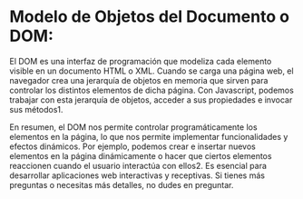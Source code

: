 # Modelo de Objetos del Documento o DOM:
El DOM es una interfaz de programación que modeliza cada elemento visible en un documento HTML o XML. Cuando se carga una página web, el navegador crea una jerarquía de objetos en memoria que sirven para controlar los distintos elementos de dicha página. Con Javascript, podemos trabajar con esta jerarquía de objetos, acceder a sus propiedades e invocar sus métodos1.

En resumen, el DOM nos permite controlar programáticamente los elementos en la página, lo que nos permite implementar funcionalidades y efectos dinámicos. Por ejemplo, podemos crear e insertar nuevos elementos en la página dinámicamente o hacer que ciertos elementos reaccionen cuando el usuario interactúa con ellos2. Es esencial para desarrollar aplicaciones web interactivas y receptivas. Si tienes más preguntas o necesitas más detalles, no dudes en preguntar. 

